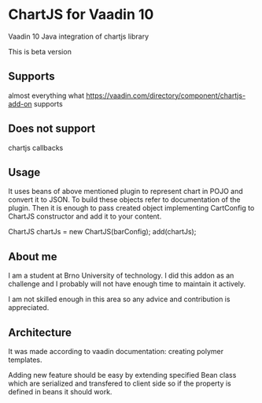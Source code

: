 # ChartJS for Vaadin 10

Vaadin 10 Java integration of chartjs library

This is beta version

## Supports
almost everything what https://vaadin.com/directory/component/chartjs-add-on supports

## Does not support
chartjs callbacks

## Usage
It uses beans of above mentioned plugin to represent chart in POJO and convert it to JSON. To build these objects refer to documentation of the plugin. 
Then it is enough to pass created object implementing CartConfig to ChartJS constructor and add it to your content.

ChartJS chartJs = new ChartJS(barConfig);
add(chartJs);

## About me
I am a student at Brno University of technology.
I did this addon as an challenge and I probably will not have enough time to maintain it actively.

I am not skilled enough in this area so any advice and contribution is appreciated.

## Architecture
It was made according to vaadin documentation: creating polymer templates.

Adding new feature should be easy by extending specified Bean class which are serialized and transfered to client side so if the property is defined in beans it should work.